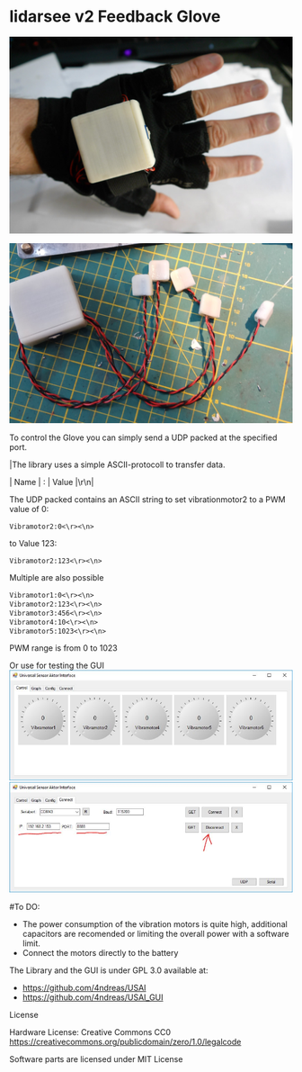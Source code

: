 # lidarsee v2 Feedback Glove


![FeedbackGlove](docs/images/feedbackGlove.jpg)

![FeedbackGloveHardware](docs/images/plainHardware.jpg)

To control the Glove you can simply send a UDP packed at the specified port. 

|The library uses a simple ASCII-protocoll to transfer data. 

| Name | : | Value |\r\n|

The UDP packed contains an ASCII string to set vibrationmotor2 to a PWM value of 0:
```
Vibramotor2:0<\r><\n>
```
to Value 123:
```
Vibramotor2:123<\r><\n>
```
Multiple are also possible
```
Vibramotor1:0<\r><\n>
Vibramotor2:123<\r><\n>
Vibramotor3:456<\r><\n>
Vibramotor4:10<\r><\n>
Vibramotor5:1023<\r><\n>
```

PWM range is from 0 to 1023

Or use for testing the GUI 
![USAI_GUI](docs/images/USAI_GUI.jpg)
![USAI_GUI_config](docs/images/USAI_GUI_config.jpg)


#To DO:
- The power consumption of the vibration motors is quite high, additional capacitors are recomended or limiting the overall power with a software limit. 
- Connect the motors directly to the battery 

The Library and the GUI is under GPL 3.0 available at:

- https://github.com/4ndreas/USAI
- https://github.com/4ndreas/USAI_GUI

License

Hardware License: Creative Commons CC0 https://creativecommons.org/publicdomain/zero/1.0/legalcode

Software parts are licensed under MIT License